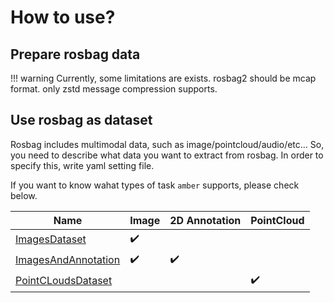# How to use?

## Prepare rosbag data

!!! warning
    Currently, some limitations are exists.
    rosbag2 should be mcap format.
    only zstd message compression supports.

## Use rosbag as dataset

Rosbag includes multimodal data, such as image/pointcloud/audio/etc...
So, you need to describe what data you want to extract from rosbag.
In order to specify this, write yaml setting file.

If you want to know wahat types of task `amber` supports, please check below.

| Name                                                  | Image              | 2D Annotation      | PointCloud         |
|-------------------------------------------------------|--------------------|--------------------|--------------------|
| [ImagesDataset](../read_images)                       | :heavy_check_mark: |                    |                    |
| [ImagesAndAnnotation](../read_images_and_annotations) | :heavy_check_mark: | :heavy_check_mark: |                    |
| [PointCLoudsDataset](../read_pointclouds)             |                    |                    | :heavy_check_mark: |

